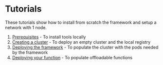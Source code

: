# Tutorials

These tutorials show how to install from scratch the framework and setup a network with 1 node.

1. [Prerequisites](https://github.com/leonardobarilani/edge-computing-thesis/tree/main/Tutorials/Prerequisites.md) - To install tools locally
1. [Creating a cluster](https://github.com/leonardobarilani/edge-computing-thesis/tree/main/Tutorials/Cluster.md) - To deploy an empty cluster and the local registry
1. [Deploying the framework](https://github.com/leonardobarilani/edge-computing-thesis/tree/main/Tutorials/Framework.md) - To populate the cluster with the pods needed by the framework
1. [Deploying your function](https://github.com/leonardobarilani/edge-computing-thesis/tree/main/Tutorials/Function.md) - To populate offloadable functions
